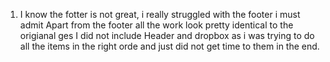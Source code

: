 1. I know the fotter is not great, i really struggled with the footer i must admit 
Apart from the footer all the work look pretty identical to the origianal ges
I did not include Header and dropbox as i was trying to do all the items in the right orde and just did not get time to them in the end.